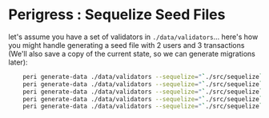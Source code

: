 Perigress : Sequelize Seed Files
================================

let's assume you have a set of validators in `./data/validators`... here's how you might handle generating a seed file with 2 users and 3 transactions (We'll also save a copy of the current state, so we can generate migrations later):

```bash
    peri generate-data ./data/validators --sequelize="`./src/sequelize`" user some-seed-value > ./data/seeds.js
    peri generate-data ./data/validators --sequelize="`./src/sequelize`" user other-seed-value >> ./data/seeds.js
    peri generate-data ./data/validators --sequelize="`./src/sequelize`" transaction trans-seed-1 >> ./data/seeds.js
    peri generate-data ./data/validators --sequelize="`./src/sequelize`" transaction trans-seed-2 >> ./data/seeds.js
    peri generate-data ./data/validators --sequelize="`./src/sequelize`" transaction trans-seed-3 >> ./data/seeds.js
```
